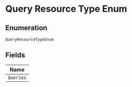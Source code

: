 
# Query Resource Type Enum

## Enumeration

`QueryResourceTypeEnum`

## Fields

| Name |
|  --- |
| `Queries` |


